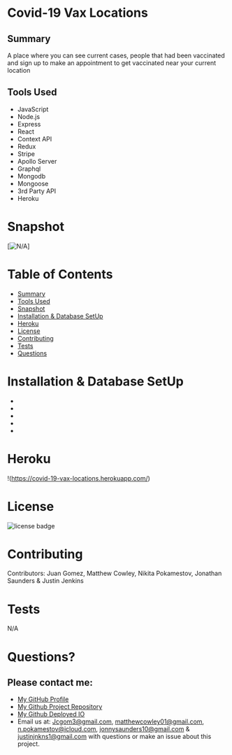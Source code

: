 
# Covid-19 Vax Locations



## Summary

A place where you can see current cases, people that had been vaccinated and sign up to make an appointment to get vaccinated near your current location


## Tools Used

* JavaScript
* Node.js
* Express
* React
* Context API
* Redux
* Stripe
* Apollo Server
* Graphql
* Mongodb
* Mongoose
* 3rd Party API
* Heroku



# Snapshot

[![N/A]()]




# Table of Contents 
* [Summary](#Summary)
* [Tools Used](#Tools)
* [Snapshot](#Snapshot)
* [Installation & Database SetUp](#Installation)
* [Heroku](#Heroku)
* [License](#license)
* [Contributing](#contributing)
* [Tests](#tests)
* [Questions](#questions)

# Installation & Database SetUp
* 
*
*
*
*




# Heroku


!(https://covid-19-vax-locations.herokuapp.com/)


# License
![license badge](https://img.shields.io/badge/license-MIT-brightgreen)

# Contributing
​Contributors: Juan Gomez, Matthew Cowley, Nikita Pokamestov, Jonathan Saunders & Justin Jenkins

# Tests
N/A

# Questions?
## Please contact me:
  * [My GitHub Profile](https://github.com/jcgom3)
  * [My Github Project Repository](https://github.com/jcgom3/Covid-19-Vax-Locations)
  * [My Github Deployed IO](https://jcgom3.github.io/Covid-19-Vax-Locations)
  * Email us at: [Jcgom3@gmail.com](mailto:Jcgom3@gmail.com), [matthewcowley01@gmail.com](mailto:matthewcowley01@gmail.com), [n.pokamestov@icloud.com](mailto:n.pokamestov@icloud.com), [jonnysaunders10@gmail.com](mailto:jonnysaunders10@gmail.com) & [justinjnkns1@gmail.com](mailto:justinjnkns1@gmail.com) with questions or make an issue about this project.